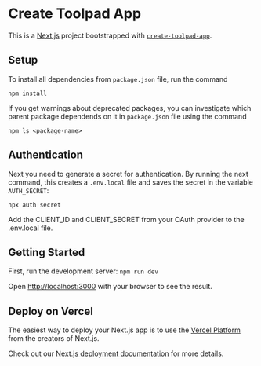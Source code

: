 
# Create Toolpad App

This is a [Next.js](https://nextjs.org/) project bootstrapped with [`create-toolpad-app`](https://github.com/vercel/next.js/tree/canary/packages/create-next-app).

## Setup
To install all dependencies from `package.json` file, run the command
```
npm install
```

If you get warnings about deprecated packages, you can investigate which parent package dependends on it in `package.json` file using the command
```
npm ls <package-name>
```


## Authentication
Next you need to generate a secret for authentication. By running the next command, this creates a `.env.local` file and saves the secret in the variable `AUTH_SECRET`:
```
npx auth secret
``` 

Add the CLIENT_ID and CLIENT_SECRET from your OAuth provider to the .env.local file.

## Getting Started

First, run the development server: `npm run dev`

Open [http://localhost:3000](http://localhost:3000) with your browser to see the result.


## Deploy on Vercel

The easiest way to deploy your Next.js app is to use the [Vercel Platform](https://vercel.com/new?utm_medium=default-template&filter=next.js&utm_source=create-next-app&utm_campaign=create-next-app-readme) from the creators of Next.js.

Check out our [Next.js deployment documentation](https://nextjs.org/docs/deployment) for more details.

